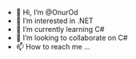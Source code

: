 - 👋 Hi, I’m @OnurOd
- 👀 I’m interested in .NET
- 🌱 I’m currently learning C#
- 💞️ I’m looking to collaborate on C#
- 📫 How to reach me ...

<!---
OnurOd/OnurOd is a ✨ special ✨ repository because its `README.md` (this file) appears on your GitHub profile.
You can click the Preview link to take a look at your changes.
--->

